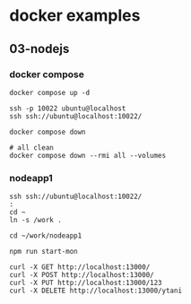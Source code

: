 # docker examples

## 03-nodejs

### docker compose
```
docker compose up -d

ssh -p 10022 ubuntu@localhost
ssh ssh://ubuntu@localhost:10022/

docker compose down

# all clean
docker compose down --rmi all --volumes
```

### nodeapp1
```
ssh ssh://ubuntu@localhost:10022/
:
cd ~
ln -s /work .

cd ~/work/nodeapp1

npm run start-mon
```

```
curl -X GET http://localhost:13000/
curl -X POST http://localhost:13000/
curl -X PUT http://localhost:13000/123
curl -X DELETE http://localhost:13000/ytani
```
